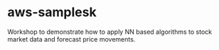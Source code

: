 # aws-samplesk
Workshop to demonstrate how to apply NN based algorithms to stock market data and forecast price movements.
